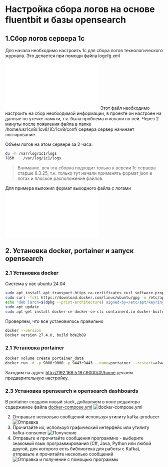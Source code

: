 # Настройка сбора логов на основе fluentbit и базы opensearch

## 1.Сбор логов сервера 1с

Для начала необходимо настроить 1с для сбора логов технологического журнала.
Это делается при помощи файла logcfg.xml

![logcfg.xml](1с/logcfg.xml)
Этот файл необходимо настроить на сбор необходимой информации, в проекте он настроен на данные по утечке памяти, т.к. была проблема и копали по ней. Через 2 минуты после появления файла в папке /home/usr1cv8/.1cv8/1C/1cv8/conf/ сервера сервер начинает логгирование.

Объем логов на этом сервере за 2 часа:

```bash
du -h /var/log/1c1/logs
785M    /var/log/1c1/logs
```

> Внимание. вся эта сборка подходит только к версии 1с сервера старше 8.3.25, т.к. только тут начали применять формат json в логах и плоское расположение файлов.

Для примера выложил формат выходного файла с логами 
![example.log](1с/example.log)

## 2. Установка docker, portainer и запуск opensearch

### 2.1 Установка docker

Система у нас ubuntu 24.04

```bash
sudo apt install apt-transport-https ca-certificates curl software-properties-common -y
sudo curl -fsSL https://download.docker.com/linux/ubuntu/gpg -o /etc/apt/keyrings/docker.asc
echo "deb [arch=$(dpkg --print-architecture) signed-by=/etc/apt/keyrings/docker.asc] https://download.docker.com/linux/ubuntu $(. /etc/os-release && echo "$VERSION_CODENAME") stable" | sudo tee /etc/apt/sources.list.d/docker.list > /dev/null
sudo apt update
sudo apt-get install docker-ce docker-ce-cli containerd.io docker-buildx-plugin docker-compose-plugin
```

Проверяем, что все установилось правильно

```bash
docker --version
Docker version 27.4.0, build bde2b89
```

### 2.1 Установка portainer

```bash
docker volume create portainer_data
docker run -d -p 9000:9000 -p 9443:9443 --name=portainer --restart=always -v /var/run/docker.sock:/var/run/docker.sock -v portainer_data:/data portainer/portainer-ce:latest
```
Заходим на адрес http://192.168.5.197:9000/#!/home делаем предварительную настройку.

### 2.3 Установка opensearch и opensearch dashboards
В portainer создаем новый stack, добавляем в поле редактора содержимое файла [docker-compose.yml](docker-compose.yml)
![docker-compose.yml](docker-compose.yml)


2. Отправьте несколько сообщений используя утилиту kafka-producer
![Отправка](img/2024-12-24_17-23-45.png)
3. Прочитайте их, используя графический интерфейс или утилиту kafka-consumer
![Получение](img/2024-12-24_17-35-28.png)
4. Отправьте и прочитайте сообщения программно - выберите знакомый язык программирования (C#, Java, Python или любой другой, для которого есть библиотека для работы с Kafka), отправьте и прочитайте несколько сообщений
![Отправка и получение с помощью программы](img/2024-12-24_18-24-19.png)
